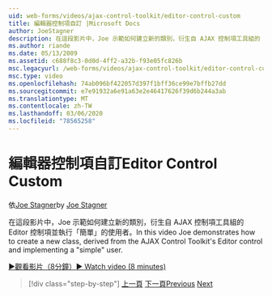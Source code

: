 ```yaml
---
uid: web-forms/videos/ajax-control-toolkit/editor-control-custom
title: 編輯器控制項自訂 |Microsoft Docs
author: JoeStagner
description: 在這段影片中，Joe 示範如何建立新的類別，衍生自 AJAX 控制項工具組的 Editor 控制項並執行「簡單」的使用者。
ms.author: riande
ms.date: 05/13/2009
ms.assetid: c688f8c3-0d0d-4ff2-a32b-f93e05fc826b
msc.legacyurl: /web-forms/videos/ajax-control-toolkit/editor-control-custom
msc.type: video
ms.openlocfilehash: 74ab096bf422057d397f1bff36ce99e7bffb27dd
ms.sourcegitcommit: e7e91932a6e91a63e2e46417626f39d6b244a3ab
ms.translationtype: MT
ms.contentlocale: zh-TW
ms.lasthandoff: 03/06/2020
ms.locfileid: "78565258"
---
```

# <a name="editor-control-custom"></a><span data-ttu-id="266a5-103">編輯器控制項自訂</span><span class="sxs-lookup"><span data-stu-id="266a5-103">Editor Control Custom</span></span>

<span data-ttu-id="266a5-104">依[Joe Stagner](https://github.com/JoeStagner)</span><span class="sxs-lookup"><span data-stu-id="266a5-104">by [Joe Stagner](https://github.com/JoeStagner)</span></span>

<span data-ttu-id="266a5-105">在這段影片中，Joe 示範如何建立新的類別，衍生自 AJAX 控制項工具組的 Editor 控制項並執行「簡單」的使用者。</span><span class="sxs-lookup"><span data-stu-id="266a5-105">In this video Joe demonstrates how to create a new class, derived from the AJAX Control Toolkit's Editor control and implementing a "simple" user.</span></span>

[<span data-ttu-id="266a5-106">&#9654;觀看影片（8分鐘）</span><span class="sxs-lookup"><span data-stu-id="266a5-106">&#9654; Watch video (8 minutes)</span></span>](https://channel9.msdn.com/Blogs/ASP-NET-Site-Videos/editor-control-custom)

> [!div class="step-by-step"]
> <span data-ttu-id="266a5-107">[上一頁](editor-control.md)
> [下一頁](create-a-new-custom-extender.md)</span><span class="sxs-lookup"><span data-stu-id="266a5-107">[Previous](editor-control.md)
[Next](create-a-new-custom-extender.md)</span></span>
